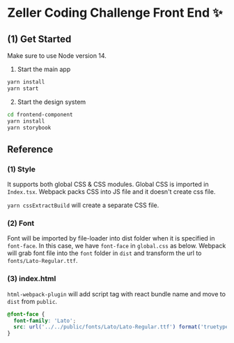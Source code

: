 # Zeller Coding Challenge Front End ✨

## (1) Get Started

Make sure to use Node version 14.

1. Start the main app

```bash
yarn install
yarn start
```

2. Start the design system

```bash
cd frontend-component
yarn install
yarn storybook
```



## Reference

### (1) Style

It supports both global CSS & CSS modules. Global CSS is imported in `Index.tsx`. Webpack packs CSS into JS file and it doesn't create css file.

`yarn cssExtractBuild` will create a separate CSS file.

### (2) Font

Font will be imported by file-loader into dist folder when it is specified in `font-face`. In this case, we have `font-face` in `global.css` as below. Webpack will grab font file into the `font` folder in `dist` and transform the url to `fonts/Lato-Regular.ttf`.

### (3) index.html

`html-webpack-plugin` will add script tag with react bundle name and move to `dist` from `public`.

```scss
@font-face {
  font-family: 'Lato';
  src: url('../../public/fonts/Lato/Lato-Regular.ttf') format('truetype');
}
```

